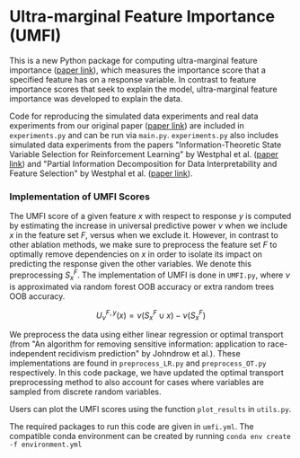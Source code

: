 # Ultra-marginal Feature Importance (UMFI)

This is a new Python package for computing ultra-marginal feature importance ([paper link](https://proceedings.mlr.press/v206/janssen23a.html)), which measures the importance score that a specified feature has on a response variable. In contrast to feature importance scores that seek to explain the model, ultra-marginal feature importance was developed to explain the data. 

Code for reproducing the simulated data experiments and real data experiments from our original paper ([paper link](https://proceedings.mlr.press/v206/janssen23a.html)) are included in `experiments.py` and can be run via `main.py`. `experiments.py` also includes simulated data experiments from the papers "Information-Theoretic State Variable Selection for Reinforcement Learning" by Westphal et al. ([paper link](https://arxiv.org/abs/2401.11512)) and "Partial Information Decomposition for Data Interpretability and Feature Selection" by Westphal et al. ([paper link](https://arxiv.org/abs/2405.19212)). 

### Implementation of UMFI Scores

The UMFI score of a given feature $x$ with respect to response $y$ is computed by estimating the increase in universal predictive power $\nu$ when we include $x$ in the feature set $F$, versus when we exclude it. However, in contrast to other ablation methods, we make sure to preprocess the feature set $F$ to optimally remove dependencies on $x$ in order to isolate its impact on predicting the response given the other variables. We denote this preprocessing $S^F_{x}$. The implementation of UMFI is done in `UMFI.py`, where $\nu$ is approximated via random forest OOB accuracy or extra random trees OOB accuracy.

$$U^{F,y}_\nu (x)= \nu(S^F_x \cup x) - \nu(S^F_x)$$

We preprocess the data using either linear regression or optimal transport (from "An algorithm for removing sensitive information: application to race-independent recidivism prediction" by Johndrow et al.). These implementations are found in `preprocess_LR.py` and `preprocess_OT.py` respectively. In this code package, we have updated the optimal transport preprocessing method to also account for cases where variables are sampled from discrete random variables.

Users can plot the UMFI scores using the function `plot_results` in `utils.py`.

The required packages to run this code are given in `umfi.yml`. The compatible conda environment can be created by running `conda env create -f environment.yml`
